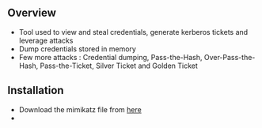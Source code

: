 
## **Overview**


- Tool used to view and steal credentials, generate kerberos tickets and leverage attacks
- Dump credentials stored in memory
- Few more attacks : Credential dumping, Pass-the-Hash, Over-Pass-the-Hash, Pass-the-Ticket, Silver Ticket and Golden Ticket


## **Installation**

- Download the mimikatz file from [here](https://github.com/gentilkiwi/mimikatz/releases/download/2.2.0-20220919/mimikatz_trunk.zip)
- 